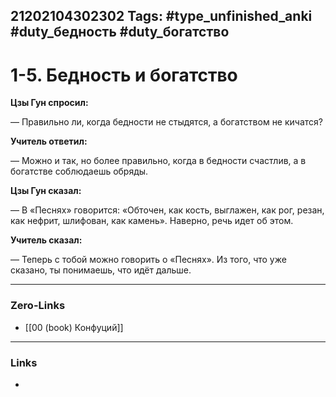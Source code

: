 21202104302302
Tags: #type_unfinished_anki #duty_бедность #duty_богатство
---
# 1-5. Бедность и богатство

**Цзы Гун спросил:**

 — Правильно ли, когда бедности не стыдятся, а богатством не кичатся? 

**Учитель ответил:** 

 — Можно и так, но более правильно, когда в бедности счастлив, а в богатстве соблюдаешь обряды. 

**Цзы Гун сказал:**

 — В «Песнях» говорится: «Обточен, как кость, выглажен, как рог, резан, как нефрит, шлифован, как камень». Наверно, речь идет об этом.

**Учитель сказал:**

 — Теперь с тобой можно говорить о «Песнях». Из того, что уже сказано, ты понимаешь, что идёт дальше.

---
### Zero-Links
- [[00 (book) Конфуций]]
---
### Links
-